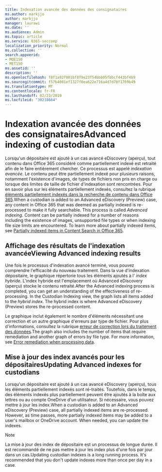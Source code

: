 ```yaml
---
title: Indexation avancée des données des consignataires
ms.author: markjjo
author: markjjo
manager: laurawi
ms.date: ''
ms.audience: Admin
ms.topic: article
ms.service: O365-seccomp
localization_priority: Normal
ms.collection: ''
search.appverid:
- MOE150
- MET150
ms.assetid: ''
description: ''
ms.openlocfilehash: f8f1a92f001bf8f9e23f54bbb05fbbcf443bf4b9
ms.sourcegitcommit: f57b4001ef1327f0ea622e716a4d7d78f1769b49
ms.translationtype: MT
ms.contentlocale: fr-FR
ms.lasthandoff: 02/23/2019
ms.locfileid: "30218664"
---
```

# <a name="advanced-indexing-of-custodian-data"></a><span data-ttu-id="d6ee3-102">Indexation avancée des données des consignataires</span><span class="sxs-lookup"><span data-stu-id="d6ee3-102">Advanced indexing of custodian data</span></span>

<span data-ttu-id="d6ee3-p101">Lorsqu'un dépositaire est ajouté à un cas avancé eDiscovery (aperçu), tout contenu dans Office 365 considéré comme partiellement indexé est retraité afin de le faire entièrement chercher.  Ce processus est appelé *indexation avancée*. Le contenu peut être partiellement indexé pour plusieurs raisons, notamment l'existence d'images, de types de fichiers non pris en charge ou lorsque des limites de taille de fichier d'indexation sont rencontrées.  Pour en savoir plus sur les éléments partiellement indexés, consultez la rubrique [éléments partiellement indexés dans la recherche de contenu dans Office 365](https://docs.microsoft.com/en-us/office365/securitycompliance/partially-indexed-items-in-content-search).</span><span class="sxs-lookup"><span data-stu-id="d6ee3-p101">When a custodian is added to an Advanced eDiscovery (Preview) case, any content in Office 365 that was deemed as partially indexed is re-processed to make it fully searchable.  This process is called *Advanced indexing*. Content can be partially indexed for a number of reasons including the existence of images, unsupported file types or when indexing file size limits are encountered.  To learn more about partially indexed items, see [Partially indexed items in Content Search in Office 365](https://docs.microsoft.com/en-us/office365/securitycompliance/partially-indexed-items-in-content-search).</span></span>

## <a name="viewing-advanced-indexing-results"></a><span data-ttu-id="d6ee3-107">Affichage des résultats de l'indexation avancée</span><span class="sxs-lookup"><span data-stu-id="d6ee3-107">Viewing Advanced indexing results</span></span>

<span data-ttu-id="d6ee3-p102">Une fois le processus d'indexation avancé terminé, vous pouvez comprendre l'efficacité du nouveau traitement.  Dans la vue d'indexation dépositaire, le graphique répertorie tous les éléments ajoutés à l' *index hybride*.  L'index hybride est l'emplacement où Advanced eDiscovery (aperçu) stocke le contenu retraité.</span><span class="sxs-lookup"><span data-stu-id="d6ee3-p102">After the Advanced indexing process is completed, you can get an understanding of the effectiveness of re-processing.  In the Custodian Indexing view, the graph lists all items added to the *hybrid index*.  The hybrid index is where Advanced eDiscovery (Preview) stores the re-processed content.</span></span>

<span data-ttu-id="d6ee3-p103">Le graphique inclut également le nombre d'éléments nécessitant une correction et un autre graphique d'erreurs par type de fichier. Pour plus d'informations, consultez la rubrique [erreur de correction lors du traitement des données](error-remediation.md).</span><span class="sxs-lookup"><span data-stu-id="d6ee3-p103">The graph also includes the number of items that require remediation and another graph of errors by file type. For more information, see [Error remediation when processing data](error-remediation.md).</span></span>

## <a name="updating-advanced-indexes-for-custodians"></a><span data-ttu-id="d6ee3-113">Mise à jour des index avancés pour les dépositaires</span><span class="sxs-lookup"><span data-stu-id="d6ee3-113">Updating Advanced indexes for custodians</span></span>

<span data-ttu-id="d6ee3-p104">Lorsqu'un dépositaire est ajouté à un cas avancé eDiscovery (aperçu), tous les éléments partiellement indexés sont ré-traités. Toutefois, dans le temps, des éléments indexés plus partiellement peuvent être ajoutés à la boîte aux lettres ou au compte OneDrive d'un utilisateur.  Si nécessaire, vous pouvez mettre à jour les index.</span><span class="sxs-lookup"><span data-stu-id="d6ee3-p104">When a custodian is added to an Advanced eDiscovery (Preview) case, all partially indexed items are re-processed. However, as time passes, more partially indexed items may be added to a user's mailbox or OneDrive account.  When needed, you can update the indexes.</span></span>

> [!NOTE]
> <span data-ttu-id="d6ee3-p105">La mise à jour des index de dépositaire est un processus de longue durée. Il est recommandé de ne pas mettre à jour les index plus d'une fois par jour dans un cas.</span><span class="sxs-lookup"><span data-stu-id="d6ee3-p105">Updating custodian indexes is a long running process. It's recommended that you don't update indexes more than once per day in a case.</span></span>
